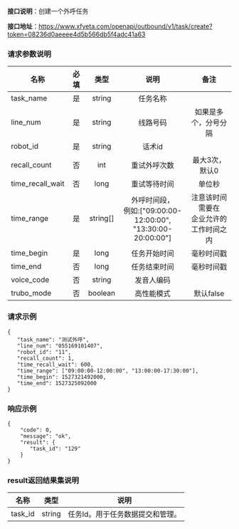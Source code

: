 **接口说明**：创建一个外呼任务

**接口地址**：https://www.xfyeta.com/openapi/outbound/v1/task/create?token=08236d0aeeee4d5b566db5f4adc41a63 


### 请求参数说明

| 名称             | 必填 |   类型   |                             说明                             |                  备注                  |
| ---------------- | :--: | :------: | :----------------------------------------------------------: | :------------------------------------: |
| task_name        |  是  |  string  |                           任务名称                           |                                        |
| line_num         |  是  |  string  |                           线路号码                           |          如果是多个，分号分隔          |
| robot_id         |  是  |  string  |                            话术id                            |                                        |
| recall_count     |  否  |   int    |                         重试外呼次数                         |             最大3次，默认0             |
| time_recall_wait |  否  |   long   |                         重试等待时间                         |                 单位秒                 |
| time_range       |  是  | string[] | 外呼时间段，<br>例如:["09:00:00-12:00:00", <br>"13:30:00-20:00:00"] <br>| 注意该时间需要在<br>企业允许的工作时间之内 |
| time_begin       |  是  |   long   |                         任务开始时间                         |               毫秒时间戳               |
| time_end         |  否  |   long   |                         任务结束时间                         |               毫秒时间戳               |
| voice_code       |  否  |  string  |                          发音人编码                          |                                        |
| trubo_mode       |  否  | boolean  |                          高性能模式                          |               默认false                |

### 请求示例

~~~
{
   "task_name": "测试外呼",
   "line_num": "055169101407",
   "robot_id": "11",
   "recall_count": 1,
   "time_recall_wait": 600,
   "time_range": ["09:00:00-12:00:00", "13:00:00-17:30:00"],
   "time_begin": 1527321492000,
   "time_end": 1527325092000
}
~~~

### 响应示例

~~~
{
    "code": 0,  
    "message": "ok",  
    "result": {
       "task_id": "129"
    }     
}
~~~


### result返回结果集说明

| 名称    |  类型  |               说明               |
| ------- | :----: | :------------------------------: |
| task_id | string | 任务Id。用于任务数据提交和管理。 |

